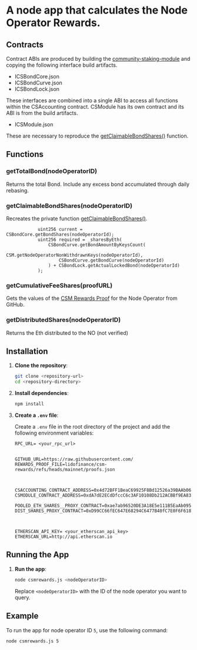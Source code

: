 # A node app that calculates the Node Operator Rewards.

## Contracts

Contract ABIs are produced by building the [community-staking-module](https://github.com/lidofinance/community-staking-module) and copying the following interface build artifacts. 
 * ICSBondCore.json
 * ICSBondCurve.json
 * ICSBondLock.json

These interfaces are combined into a single ABI to access all functions within the CSAccounting contract. CSModule has its own contract and its ABI is from the build artifacts.

 * ICSModule.json 
 
 These are necessary to reproduce the [getClaimableBondShares()](https://github.com/lidofinance/community-staking-module/blob/093a2a1e9e03a578abf74cb62bd8b53e159f513b/src/CSAccounting.sol#L596-L609) function.

## Functions

### getTotalBond(nodeOperatorID)

Returns the total Bond. Include any excess bond accumulated through daily rebasing.

### getClaimableBondShares(nodeOperatorID)

Recreates the private function [getClaimableBondShares()](https://github.com/lidofinance/community-staking-module/blob/093a2a1e9e03a578abf74cb62bd8b53e159f513b/src/CSAccounting.sol#L596-L609). 

```
            uint256 current = CSBondCore.getBondShares(nodeOperatorId);
            uint256 required = _sharesByEth(
                CSBondCurve.getBondAmountByKeysCount(
                    CSM.getNodeOperatorNonWithdrawnKeys(nodeOperatorId),
                    CSBondCurve.getBondCurve(nodeOperatorId)
                ) + CSBondLock.getActualLockedBond(nodeOperatorId)
            );
```

### getCumulativeFeeShares(proofURL)

Gets the values of the [CSM Rewards Proof](https://github.com/lidofinance/csm-rewards/blob/mainnet/proofs.json) for the Node Operator from GitHub.

### getDistributedShares(nodeOperatorID)

Returns the Eth distributed to the NO (not verified)

## Installation

1. **Clone the repository**:

    ```sh
    git clone <repository-url>
    cd <repository-directory>
    ```

2. **Install dependencies**:

    ```sh
    npm install
    ```

3. **Create a `.env` file**:

    Create a `.env` file in the root directory of the project and add the following environment variables:

    ```env
    RPC_URL= <your_rpc_url>


    GITHUB_URL=https://raw.githubusercontent.com/
    REWARDS_PROOF_FILE=lidofinance/csm-rewards/refs/heads/mainnet/proofs.json



    CSACCOUNTING_CONTRACT_ADDRESS=0x4d72BFF1BeaC69925F8Bd12526a39BAAb069e5Da
    CSMODULE_CONTRACT_ADDRESS=0xdA7dE2ECdDfccC6c3AF10108Db212ACBBf9EA83F

    POOLED_ETH_SHARES__PROXY_CONTRACT=0xae7ab96520DE3A18E5e111B5EaAb095312D7fE84
    DIST_SHARES_PROXY_CONTRACT=0xD99CC66fEC647E68294C6477B40fC7E0F6F618D0



    ETHERSCAN_API_KEY= <your_etherscan_api_key>
    ETHERSCAN_URL=http://api.etherscan.io
    ```

## Running the App

1. **Run the app**:

    ```sh
    node csmrewards.js <nodeOperatorID>
    ```

    Replace `<nodeOperatorID>` with the ID of the node operator you want to query.

## Example

To run the app for node operator ID `5`, use the following command:
```sh
node csmrewards.js 5